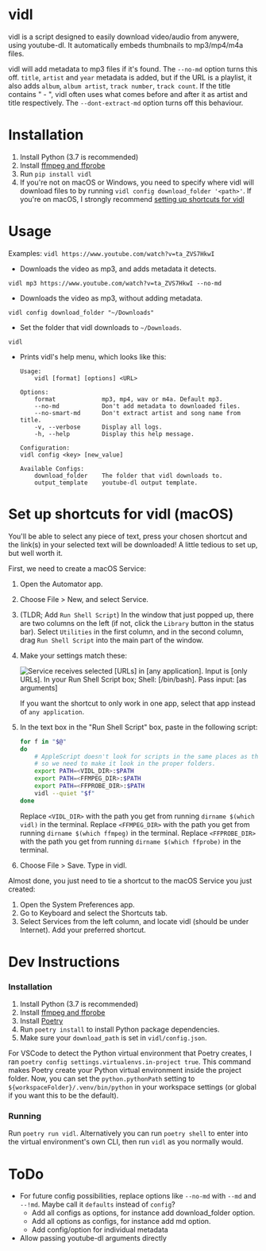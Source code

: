 # vidl
vidl is a script designed to easily download video/audio from anywere, using youtube-dl. It automatically embeds thumbnails to mp3/mp4/m4a files.

vidl will add metadata to mp3 files if it's found. The `--no-md` option turns this off.
`title`, `artist` and `year` metadata is added, but if the URL is a playlist, it also adds `album`, `album artist`, `track number`, `track count`.
If the title contains " - ", vidl often uses what comes before and after it as artist and title respectively. The `--dont-extract-md` option turns off this behaviour.

# Installation
1. Install Python (3.7 is recommended)
2. Install [ffmpeg and ffprobe](https://www.ffmpeg.org/)
3. Run `pip install vidl`
4. If you're not on macOS or Windows, you need to specify where vidl will download files to by running `vidl config download_folder '<path>'`.
If you're on macOS, I strongly recommend [setting up shortcuts for vidl](#macos-shortcut-setup)

# Usage
Examples:
`vidl https://www.youtube.com/watch?v=ta_ZVS7HkwI`
- Downloads the video as mp3, and adds metadata it detects.

`vidl mp3 https://www.youtube.com/watch?v=ta_ZVS7HkwI --no-md`
- Downloads the video as mp3, without adding metadata.

`vidl config download_folder "~/Downloads"`
- Set the folder that vidl downloads to `~/Downloads`.

`vidl`
- Prints vidl's help menu, which looks like this:
    ```
    Usage:
        vidl [format] [options] <URL>

    Options:
        format             mp3, mp4, wav or m4a. Default mp3.
        --no-md            Don't add metadata to downloaded files.
        --no-smart-md      Don't extract artist and song name from title.
        -v, --verbose      Display all logs.
        -h, --help         Display this help message.

    Configuration:
    vidl config <key> [new_value]

    Available Configs:
        download_folder    The folder that vidl downloads to.
        output_template    youtube-dl output template.
    ```

# <a name="#macos-shortcut-setup"></a>Set up shortcuts for vidl (macOS)
You'll be able to select any piece of text, press your chosen shortcut and the link(s) in your selected text will be downloaded! A little tedious to set up, but well worth it.

First, we need to create a macOS Service:
1. Open the Automator app.
2. Choose File > New, and select Service.
3. (TLDR; Add `Run Shell Script`) In the window that just popped up, there are two columns on the left (if not, click the `Library` button in the status bar). Select `Utilities` in the first column, and in the second column, drag `Run Shell Script` into the main part of the window.
4. Make your settings match these:
    
    ![Service receives selected [URLs] in [any application]. Input is [only URLs]. In your Run Shell Script box; Shell: [/bin/bash]. Pass input: [as arguments]](https://raw.githubusercontent.com/SpectralKH/vidl/master/macos-service-screenshot.png)
    
    If you want the shortcut to only work in one app, select that app instead of `any application`.
5. In the text box in the "Run Shell Script" box, paste in the following script:
    ```bash
    for f in "$@"
    do
        # AppleScript doesn't look for scripts in the same places as the terminal,
        # so we need to make it look in the proper folders.
        export PATH=<VIDL_DIR>:$PATH
        export PATH=<FFMPEG_DIR>:$PATH
        export PATH=<FFPROBE_DIR>:$PATH
        vidl --quiet "$f"
    done
    ```
    Replace `<VIDL_DIR>` with the path you get from running `dirname $(which vidl)` in the terminal.
    Replace `<FFMPEG_DIR>` with the path you get from running `dirname $(which ffmpeg)` in the terminal.
    Replace `<FFPROBE_DIR>` with the path you get from running `dirname $(which ffprobe)` in the terminal.
6. Choose File > Save. Type in vidl.

Almost done, you just need to tie a shortcut to the macOS Service you just created:
1. Open the System Preferences app.
2. Go to Keyboard and select the Shortcuts tab.
3. Select Services from the left column, and locate vidl (should be under Internet). Add your preferred shortcut.

# Dev Instructions
### Installation
1. Install Python (3.7 is recommended)
2. Install [ffmpeg and ffprobe](https://www.ffmpeg.org/)
3. Install [Poetry](https://poetry.eustace.io)
4. Run `poetry install` to install Python package dependencies.
4. Make sure your `download_path` is set in `vidl/config.json`.

For VSCode to detect the Python virtual environment that Poetry creates, I ran `poetry config settings.virtualenvs.in-project true`. This command makes Poetry create your Python virtual environment inside the project folder. Now, you can set the `python.pythonPath` setting to `${workspaceFolder}/.venv/bin/python` in your workspace settings (or global if you want this to be the default).

### Running
Run `poetry run vidl`. Alternatively you can run `poetry shell` to enter into the virtual environment's own CLI, then run `vidl` as you normally would.

# ToDo
- For future config possibilities, replace options like `--no-md` with `--md` and `--!md`. Maybe call it `defaults` instead of `config`?
    - Add all configs as options, for instance add download_folder option.
    - Add all options as configs, for instance add md option. 
    - Add config/option for individual metadata
- Allow passing youtube-dl arguments directly
